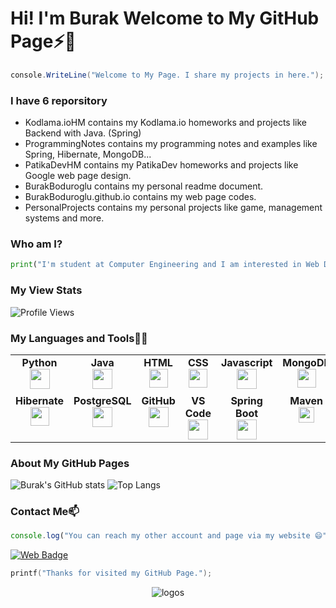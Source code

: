 # Hi! I'm Burak Welcome to My GitHub Page⚡👋

```csharp
console.WriteLine("Welcome to My Page. I share my projects in here.");
```

### I have 6 reporsitory

- Kodlama.ioHM contains my Kodlama.io homeworks and projects like Backend with Java. (Spring)
- ProgrammingNotes contains my programming notes and examples like Spring, Hibernate, MongoDB...
- PatikaDevHM contains my PatikaDev homeworks and projects like Google web page design.
- BurakBoduroglu contains my personal readme document.
- BurakBoduroglu.github.io contains my web page codes.
- PersonalProjects contains my personal projects like game, management systems and more.

### Who am I?

```python
print("I'm student at Computer Engineering and I am interested in Web Development and Software Development")
```

### My View Stats

![Profile Views](https://komarev.com/ghpvc/?username=BurakBoduroglu)

### My Languages and Tools🌱🔭

<table width="450px">
    <tbody>
        <tr valign="top">
            <td width="115px" align="center">
            <span><strong>Python</strong></span><br>
            <img height="32px" src="https://cdn.jsdelivr.net/gh/devicons/devicon/icons/python/python-original.svg">
            </td>
            <td width="115px" align="center">
            <span><strong>Java</strong></span><br>
            <img height="32" src="https://cdn.jsdelivr.net/gh/devicons/devicon/icons/java/java-original.svg">
            </td>
            <td width="115px" align="center">
            <span><strong>HTML</strong></span><br>
            <img height="30" src="https://cdn.jsdelivr.net/gh/devicons/devicon/icons/html5/html5-original.svg">
            </td>
            <td width="115px" align="center">
            <span><strong>CSS</strong></span><br>
            <img height="30px" src="https://cdn.jsdelivr.net/gh/devicons/devicon/icons/css3/css3-original.svg">
            </td>
          <td width="115px" align="center">
            <span><strong>Javascript</strong></span><br>
            <img height="32px" src="https://user-images.githubusercontent.com/80620802/198851961-54cfc97e-a0e1-4cdd-be52-7de9bb8a7523.png">
            </td>
          <td width="115px" align="center">
            <span><strong>MongoDB</strong></span><br>
            <img height="30px" src="https://user-images.githubusercontent.com/80620802/197774559-f6b0973b-10a1-4fe3-af84-d228b99cd4a5.png">
            </td>
          <td width="115px" align="center">
            <span><strong>NodeJS</strong></span><br>
            <img height="35px" src="https://user-images.githubusercontent.com/80620802/204745717-cace7ad5-a33c-441e-9c06-d494c53d11d3.png">
            </td>
        </tr>
        <tr valign="top">
            <td width="115px" align="center">
            <span><strong>Hibernate</strong></span><br>
            <img height="30px" src="https://user-images.githubusercontent.com/80620802/197775701-e2cffaa2-b9fd-4e5f-bf49-bcc7b2bd7f34.png">
            </td>
            <td width="115px" align="center">
            <span><strong>PostgreSQL</strong></span><br>
            <img height="32px" src="https://user-images.githubusercontent.com/80620802/197856031-cc8d3082-5809-4bb3-89f7-ff534d76c2e0.png">
            </td>
            <td width="115px" align="center">
            <span><strong>GitHub</strong></span><br>
            <img height="32px" src="https://img.icons8.com/3d-fluency/512/github.png">
            <td width="115px" align="center">
            <span><strong>VS Code</strong></span><br>
            <img height="32px" src="https://user-images.githubusercontent.com/80620802/197777668-4b581863-9b62-44f1-bd68-e8d2c2a4713a.png">
            </td>
          <td width="115px" align="center">
            <span><strong>Spring Boot</strong></span><br>
            <img height="32px" src="https://user-images.githubusercontent.com/80620802/197776701-87c1a5f2-55be-41e4-a81b-5ca08555e0c5.png">
            </td>
          <td width="115px" align="center">
            <span><strong>Maven</strong></span><br>
            <img height="25px" src="https://user-images.githubusercontent.com/80620802/197778831-45e9eb17-f92b-4199-be26-b7299b6c45d8.png">
            </td>
                    <td width="115px" align="center">
            <span><strong>C#</strong></span><br>
            <img height="35px" src="https://user-images.githubusercontent.com/80620802/197773486-f07a665a-4675-456f-8757-99cdaeb1dbcb.png">
            </td>
        </tr>
    </tbody>
</table>

### About My GitHub Pages

![Burak's GitHub stats](https://github-readme-stats.vercel.app/api?username=burakboduroglu&show_icons=true&theme=gruvbox)
![Top Langs](https://github-readme-stats.vercel.app/api/top-langs/?username=burakboduroglu&layout=compact&theme=gruvbox)

### Contact Me📫

```javascript
console.log("You can reach my other account and page via my website 😄");
```

[![Web Badge](https://img.shields.io/badge/My-WebPage-blue?style=for-the-badge&logo=googleearth)](https://burakboduroglu.github.io/)

```c
printf("Thanks for visited my GitHub Page.");
```

<p align="center">
<img src="https://user-images.githubusercontent.com/80620802/116823668-5eda4280-ab8e-11eb-880e-ffa3f0e551f6.png" alt="logos">
</p>
